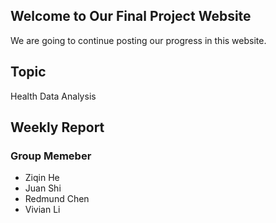 ## Welcome to Our Final Project Website

We are going to continue posting our progress in this website.



## Topic
Health Data Analysis

## Weekly Report

### Group Memeber

- Ziqin He
- Juan Shi
- Redmund Chen
- Vivian Li





